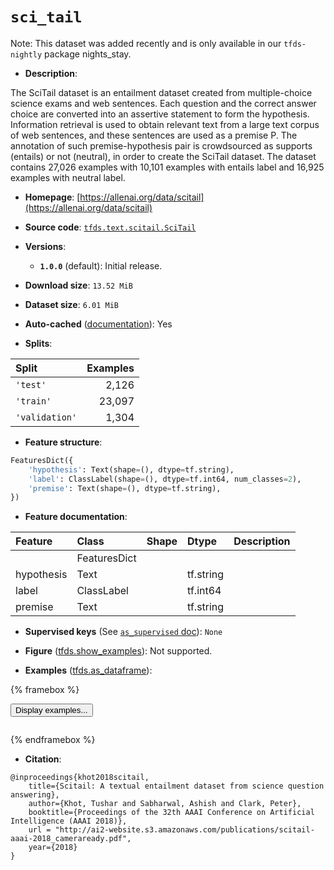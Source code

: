 <div itemscope itemtype="http://schema.org/Dataset">
  <div itemscope itemprop="includedInDataCatalog" itemtype="http://schema.org/DataCatalog">
    <meta itemprop="name" content="TensorFlow Datasets" />
  </div>
  <meta itemprop="name" content="sci_tail" />
  <meta itemprop="description" content="The SciTail dataset is an entailment dataset created from multiple-choice&#10;science exams and web sentences. Each question and the correct answer choice&#10;are converted into an assertive statement to form the hypothesis. Information&#10;retrieval is used to obtain relevant text from a large text corpus of web&#10;sentences, and these sentences are used as a premise P. The annotation of such&#10;premise-hypothesis pair is crowdsourced as supports (entails) or not (neutral),&#10;in order to create the SciTail dataset. The dataset contains 27,026 examples&#10;with 10,101 examples with entails label and 16,925 examples with neutral label.&#10;&#10;To use this dataset:&#10;&#10;```python&#10;import tensorflow_datasets as tfds&#10;&#10;ds = tfds.load(&#x27;sci_tail&#x27;, split=&#x27;train&#x27;)&#10;for ex in ds.take(4):&#10;  print(ex)&#10;```&#10;&#10;See [the guide](https://www.tensorflow.org/datasets/overview) for more&#10;informations on [tensorflow_datasets](https://www.tensorflow.org/datasets).&#10;&#10;" />
  <meta itemprop="url" content="https://www.tensorflow.org/datasets/catalog/sci_tail" />
  <meta itemprop="sameAs" content="https://allenai.org/data/scitail" />
  <meta itemprop="citation" content="@inproceedings{khot2018scitail,&#10;    title={Scitail: A textual entailment dataset from science question answering},&#10;    author={Khot, Tushar and Sabharwal, Ashish and Clark, Peter},&#10;    booktitle={Proceedings of the 32th AAAI Conference on Artificial Intelligence (AAAI 2018)},&#10;    url = &quot;http://ai2-website.s3.amazonaws.com/publications/scitail-aaai-2018_cameraready.pdf&quot;,&#10;    year={2018}&#10;}" />
</div>

# `sci_tail`


Note: This dataset was added recently and is only available in our
`tfds-nightly` package
<span class="material-icons" title="Available only in the tfds-nightly package">nights_stay</span>.

*   **Description**:

The SciTail dataset is an entailment dataset created from multiple-choice
science exams and web sentences. Each question and the correct answer choice are
converted into an assertive statement to form the hypothesis. Information
retrieval is used to obtain relevant text from a large text corpus of web
sentences, and these sentences are used as a premise P. The annotation of such
premise-hypothesis pair is crowdsourced as supports (entails) or not (neutral),
in order to create the SciTail dataset. The dataset contains 27,026 examples
with 10,101 examples with entails label and 16,925 examples with neutral label.

*   **Homepage**:
    [https://allenai.org/data/scitail](https://allenai.org/data/scitail)

*   **Source code**:
    [`tfds.text.scitail.SciTail`](https://github.com/tensorflow/datasets/tree/master/tensorflow_datasets/text/scitail/scitail.py)

*   **Versions**:

    *   **`1.0.0`** (default): Initial release.

*   **Download size**: `13.52 MiB`

*   **Dataset size**: `6.01 MiB`

*   **Auto-cached**
    ([documentation](https://www.tensorflow.org/datasets/performances#auto-caching)):
    Yes

*   **Splits**:

Split          | Examples
:------------- | -------:
`'test'`       | 2,126
`'train'`      | 23,097
`'validation'` | 1,304

*   **Feature structure**:

```python
FeaturesDict({
    'hypothesis': Text(shape=(), dtype=tf.string),
    'label': ClassLabel(shape=(), dtype=tf.int64, num_classes=2),
    'premise': Text(shape=(), dtype=tf.string),
})
```

*   **Feature documentation**:

Feature    | Class        | Shape | Dtype     | Description
:--------- | :----------- | :---- | :-------- | :----------
           | FeaturesDict |       |           |
hypothesis | Text         |       | tf.string |
label      | ClassLabel   |       | tf.int64  |
premise    | Text         |       | tf.string |

*   **Supervised keys** (See
    [`as_supervised` doc](https://www.tensorflow.org/datasets/api_docs/python/tfds/load#args)):
    `None`

*   **Figure**
    ([tfds.show_examples](https://www.tensorflow.org/datasets/api_docs/python/tfds/visualization/show_examples)):
    Not supported.

*   **Examples**
    ([tfds.as_dataframe](https://www.tensorflow.org/datasets/api_docs/python/tfds/as_dataframe)):

<!-- mdformat off(HTML should not be auto-formatted) -->

{% framebox %}

<button id="displaydataframe">Display examples...</button>
<div id="dataframecontent" style="overflow-x:auto"></div>
<script>
const url = "https://storage.googleapis.com/tfds-data/visualization/dataframe/sci_tail-1.0.0.html";
const dataButton = document.getElementById('displaydataframe');
dataButton.addEventListener('click', async () => {
  // Disable the button after clicking (dataframe loaded only once).
  dataButton.disabled = true;

  const contentPane = document.getElementById('dataframecontent');
  try {
    const response = await fetch(url);
    // Error response codes don't throw an error, so force an error to show
    // the error message.
    if (!response.ok) throw Error(response.statusText);

    const data = await response.text();
    contentPane.innerHTML = data;
  } catch (e) {
    contentPane.innerHTML =
        'Error loading examples. If the error persist, please open '
        + 'a new issue.';
  }
});
</script>

{% endframebox %}

<!-- mdformat on -->

*   **Citation**:

```
@inproceedings{khot2018scitail,
    title={Scitail: A textual entailment dataset from science question answering},
    author={Khot, Tushar and Sabharwal, Ashish and Clark, Peter},
    booktitle={Proceedings of the 32th AAAI Conference on Artificial Intelligence (AAAI 2018)},
    url = "http://ai2-website.s3.amazonaws.com/publications/scitail-aaai-2018_cameraready.pdf",
    year={2018}
}
```

